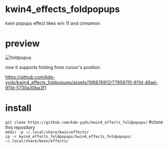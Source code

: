 # kwin4_effects_foldpopups
kwin popups effect likes win 11 and cinnamon
# preview
![foldpopus](https://i0.hdslb.com/bfs/new_dyn/bdd6f881c2068b98ac0fbbdde4319a592008726064.gif)  
  
now it supports folding from cursor's position  


https://github.com/kde-yyds/kwin4_effects_foldpopups/assets/106876912/779587f5-811d-46ad-911d-5730a30ba3f1




# install
`git clone https://github.com/kde-yyds/kwin4_effects_foldpopups/`  #clone this repository  
`mkdir -p ~/.local/share/kwin/effects/`  
`cp -r kwin4_effects_foldpopups/kwin4_effects_foldpopups/ ~/.local/share/kwin/effects/`
